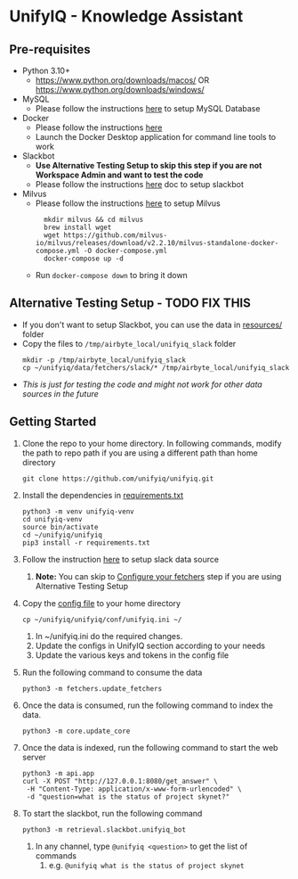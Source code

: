 # UnifyIQ - Knowledge Assistant

## Pre-requisites

- Python 3.10+
    - https://www.python.org/downloads/macos/ OR https://www.python.org/downloads/windows/
- MySQL
    - Please follow the instructions [here](/schema/database/README.md) to setup MySQL Database
- Docker
    - Please follow the instructions [here](https://docs.docker.com/engine/install/)
    - Launch the Docker Desktop application for command line tools to work
- Slackbot
    - **Use Alternative Testing Setup to skip this step if you are not Workspace Admin and want to test the code**
    - Please follow the instructions [here](/unifyiq/retrieval/slackbot/README.md) doc to setup slackbot
- Milvus
    - Please follow the instructions [here](https://milvus.io/docs/install_standalone-docker.md) to setup Milvus
      ```commandline
        mkdir milvus && cd milvus
        brew install wget
        wget https://github.com/milvus-io/milvus/releases/download/v2.2.10/milvus-standalone-docker-compose.yml -O docker-compose.yml
        docker-compose up -d
      ```
    - Run `docker-compose down` to bring it down

## Alternative Testing Setup - TODO FIX THIS

- If you don't want to setup Slackbot, you can use the data in [resources/](/data/fetchers/slack) folder
- Copy the files to `/tmp/airbyte_local/unifyiq_slack` folder
    ```commandline
    mkdir -p /tmp/airbyte_local/unifyiq_slack
    cp ~/unifyiq/data/fetchers/slack/* /tmp/airbyte_local/unifyiq_slack
    ```
- *This is just for testing the code and might not work for other data sources in the future*

## Getting Started

1. Clone the repo to your home directory. In following commands, modify the path to repo path if you are using a
   different path than home directory
    ```commandline
    git clone https://github.com/unifyiq/unifyiq.git
    ```
2. Install the dependencies in [requirements.txt](/unifyiq/requirements.txt)
    ```commandline
   python3 -m venv unifyiq-venv
   cd unifyiq-venv
   source bin/activate
   cd ~/unifyiq/unifyiq
   pip3 install -r requirements.txt
    ```
3. Follow the instruction [here](/unifyiq/fetchers/README.md) to setup slack data source
    1. **Note:** You can skip to [Configure your fetchers](/unifyiq/fetchers/README.md#configuring-the-fetcher) step if
       you are using Alternative Testing Setup

4. Copy the [config file](/unifyiq/conf/unifyiq.ini) to your home directory
   ```commandline
   cp ~/unifyiq/unifyiq/conf/unifyiq.ini ~/
   ```
    1. In ~/unifyiq.ini do the required changes.
    2. Update the configs in UnifyIQ section according to your needs
    3. Update the various keys and tokens in the config file
5. Run the following command to consume the data
    ```commandline
    python3 -m fetchers.update_fetchers
    ```
6. Once the data is consumed, run the following command to index the data.
    ```commandline
    python3 -m core.update_core
    ```
7. Once the data is indexed, run the following command to start the web server
    ```commandline
    python3 -m api.app
    curl -X POST "http://127.0.0.1:8080/get_answer" \
     -H "Content-Type: application/x-www-form-urlencoded" \
     -d "question=what is the status of project skynet?"
    ```
8. To start the slackbot, run the following command
    ```commandline
    python3 -m retrieval.slackbot.unifyiq_bot
    ```
    1. In any channel, type `@unifyiq <question>` to get the list of commands
        1. e.g. ```@unifyiq what is the status of project skynet```
